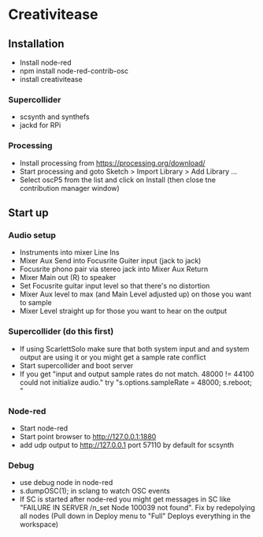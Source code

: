 # Creativitease

## Installation

* Install node-red
* npm install node-red-contrib-osc
* install creativitease

### Supercollider

* scsynth and synthefs
* jackd for RPi

### Processing

* Install processing from https://processing.org/download/
* Start processing and goto Sketch > Import Library > Add Library ...
* Select oscP5 from the list and click on Install (then close tne contribution manager window)

## Start up

### Audio setup

* Instruments into mixer Line Ins
* Mixer Aux Send into Focusrite Guiter input (jack to jack)
* Focusrite phono pair via stereo jack into Mixer Aux Return
* Mixer Main out (R) to speaker
* Set Focusrite guitar input level so that there's no distortion
* Mixer Aux level to max (and Main Level adjusted up) on those you want to sample
* Mixer Level straight up for those you want to hear on the output

### Supercollider (do this first)

* If using ScarlettSolo make sure that both system input and and system output are using it or you might get a sample rate conflict
* Start supercollider and boot server
* If you get "input and output sample rates do not match. 48000 != 44100
could not initialize audio." try "s.options.sampleRate = 48000; 
s.reboot; "

### Node-red

* Start node-red
* Start point browser to http://127.0.0.1:1880
* add udp output to http://127.0.0.1 port 57110 by default for scsynth

### Debug

* use debug node in node-red
* s.dumpOSC(1); in sclang to watch OSC events
* If SC is started after node-red you might get messages in SC like "FAILURE IN SERVER /n_set Node 100039 not found". Fix by redepolying all nodes (Pull down in Deploy menu to "Full" Deploys everything in the workspace)